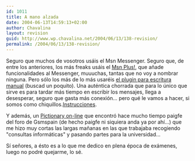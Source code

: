 ```yaml
---
id: 1011
title: A mano alzada
date: 2004-06-13T14:59:13+02:00
author: Chavalina
layout: revision
guid: http://www.wp.chavalina.net/2004/06/13/138-revision/
permalink: /2004/06/13/138-revision/
---
```

Seguro que muchos de vosotros usáis el Msn Messenger. Seguro que, de entre los anteriores, los más freaks usáis el <a href="http://www.msgplus.net/index.php" target="_blank">Msn Plus!</a>, que a&ntilde;ade funcionalidades al Messenger, muuuchas, tantas que no voy a nombrar ninguna. Pero sólo los más de lo más usaréis <a href="http://www.mess.be/" target="_blank">el plugin para escritura manual</a> (buscad un poquito). Una auténtica chorrada que para lo único que sirve es para tardar más tiempo en escribir los mensajes, llega a desesperar, seguro que gasta más conexión… pero qué le vamos a hacer, si somos como chiquillos.<a href="http://msgplus.mybboard.com/showthread.php?tid=22276" target="_blank">Instrucciones</a>.

Y además, un <a href="http://www.isketch.net/" target="_blank">Pictionary on-line</a> que encontró hace mucho tiempo <span class="alguien">paigfe</span> del foro de Gsmspain (de hecho <span class="alguien">paigfe</span> ni siquiera anda ya por ahí…) que me hizo muy cortas las largas ma&ntilde;anas en las que trabajaba recogiendo "consultas informáticas" y pasando partes para la universidad…

Sí se&ntilde;ores, a ésto es a lo que me dedico en plena época de exámenes, luego no podré quejarme, lo sé.